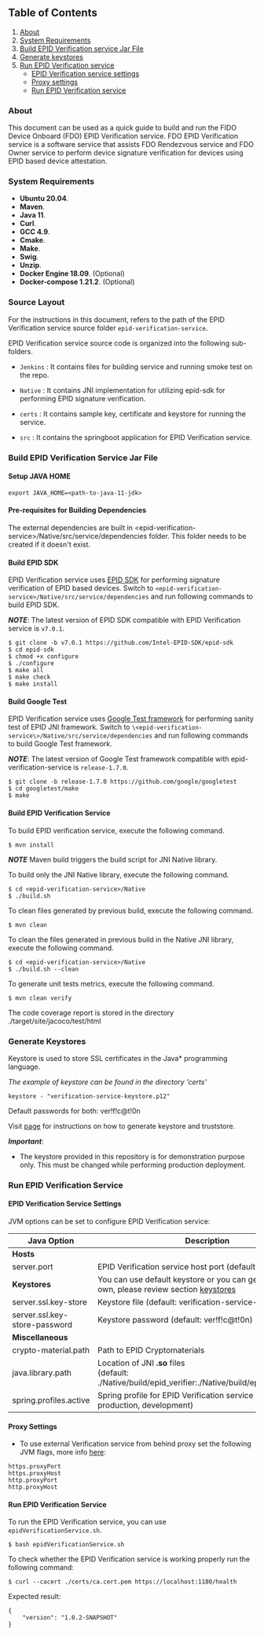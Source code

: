 ## Table of Contents
1. [About](#about)
1. [System Requirements](#system-requirements)
1. [Build EPID Verification service Jar File](#build-epid-verification-service-jar-file)
1. [Generate keystores](#generate-keystores)
1. [Run EPID Verification service](#run-epid-verification-service)
    * [EPID Verification service settings](#epid-verification-service-settings)
    * [Proxy settings](#proxy-settings)
    * [Run EPID Verification service](#run-epid-verification-service)

### About
This document can be used as a quick guide to build and run the FIDO Device Onboard (FDO) EPID Verification service.
FDO EPID Verification service is a software service that assists FDO Rendezvous service and FDO Owner service to perform device signature verification for devices using EPID based device attestation.

### System Requirements

* **Ubuntu 20.04**.
* **Maven**.
* **Java 11**.
* **Curl**.
* **GCC 4.9**.
* **Cmake**.
* **Make**.
* **Swig**.
* **Unzip**.
* **Docker Engine 18.09**. (Optional)
* **Docker-compose 1.21.2**. (Optional)

### Source Layout

For the instructions in this document, <epid-verification-service> refers to the path of the EPID Verification service source folder `epid-verification-service`.

EPID Verification service source code is organized into the following sub-folders.

* `Jenkins` : It contains files for building service and running smoke test on the repo.

* `Native` : It contains JNI implementation for utilizing epid-sdk for performing EPID signature verification.

* `certs` : It contains sample key, certificate and keystore for running the service.

* `src` : It contains the springboot application for EPID Verification service.

### Build EPID Verification Service Jar File

#### Setup JAVA HOME

```
export JAVA_HOME=<path-to-java-11-jdk>
```

#### Pre-requisites for Building Dependencies

The external dependencies are built in \<epid-verification-service\>/Native/src/service/dependencies folder. This folder needs to be created if it doesn't exist.

#### Build EPID SDK

EPID Verification service uses [EPID SDK](https://github.com/Intel-EPID-SDK/epid-sdk) for performing signature verification of EPID based devices. Switch to `<epid-verification-service>/Native/src/service/dependencies` and run following commands to build EPID SDK.

***NOTE***: The latest version of EPID SDK compatible with EPID Verification service is `v7.0.1`.

```
$ git clone -b v7.0.1 https://github.com/Intel-EPID-SDK/epid-sdk
$ cd epid-sdk
$ chmod +x configure
$ ./configure
$ make all
$ make check
$ make install
```

#### Build Google Test

EPID Verification service uses [Google Test framework](https://github.com/google/googletest/) for performing sanity test of EPID JNI framework. Switch to `\<epid-verification-service\>/Native/src/service/dependencies` and run following commands to build Google Test framework.

***NOTE***: The latest version of Google Test framework compatible with epid-verification-service is `release-1.7.0`.
```
$ git clone -b release-1.7.0 https://github.com/google/googletest
$ cd googletest/make
$ make
```

#### Build EPID Verification Service

To build EPID verification service, execute the following command.

```
$ mvn install
```

***NOTE*** Maven build triggers the build script for JNI Native library.

To build only the JNI Native library, execute the following command.
```
$ cd <epid-verification-service>/Native
$ ./build.sh
```

To clean files generated by previous build, execute the following command.

```
$ mvn clean
```

To clean the files generated in previous build in the Native JNI library, execute the following command.

```
$ cd <epid-verification-service>/Native
$ ./build.sh --clean
```

To generate unit tests metrics, execute the following command.

```
$ mvn clean verify
```
The code coverage report is stored in the directory ./target/site/jacoco/test/html

### Generate Keystores

Keystore is used to store SSL certificates in the Java* programming language.

*The example of keystore can be found in the directory 'certs'*
```
keystore - "verification-service-keystore.p12"
```
Default passwords for both: ver!f!c@t!0n

Visit [page][1] for instructions on how to generate keystore and truststore.

***Important***:
- The keystore provided in this repository is for demonstration purpose only. This must be changed while performing production deployment.

### Run EPID Verification Service

#### EPID Verification Service Settings
JVM options can be set to configure EPID Verification service:

| Java Option | Description |
| --- | --- |
| **Hosts** | |
| server.port | EPID Verification service host port (default: 1180).
| **Keystores** | You can use default keystore or you can generate your own, please review section [keystores](#generate-keystores) |
| server.ssl.key-store | Keystore file (default: verification-service-keystore.p12)|
| server.ssl.key-store-password | Keystore password (default: ver!f!c@t!0n)|
| **Miscellaneous**| |
| crypto-material.path | Path to EPID Cryptomaterials |
| java.library.path | Location of JNI **.so** files <br/> (default: ./Native/build/epid_verifier:./Native/build/epid_verifier_wrap |
| spring.profiles.active | Spring profile for EPID Verification service (values: production, development) |


#### Proxy Settings

* To use external Verification service from behind proxy set the following JVM flags, more info [here][2]:
```
https.proxyPort
https.proxyHost
http.proxyPort
http.proxyHost
```

#### Run EPID Verification Service

To run the EPID Verification service, you can use `epidVerificationService.sh`.
```
$ bash epidVerificationService.sh
```

To check whether the EPID Verification service is working properly run the following command:
```
$ curl --cacert ./certs/ca.cert.pem https://localhost:1180/health
```

Expected result:
```
{
	"version": "1.0.2-SNAPSHOT"
}
```

[1]: https://docs.oracle.com/cd/E19509-01/820-3503/6nf1il6er/index.html
[2]: https://docs.oracle.com/en/java/javase/11/docs/api/java.base/java/net/doc-files/net-properties.html
[3]: https://docs.oracle.com/en/java/javase/11/tools/jar.html#GUID-51C11B76-D9F6-4BC2-A805-3C847E857867
